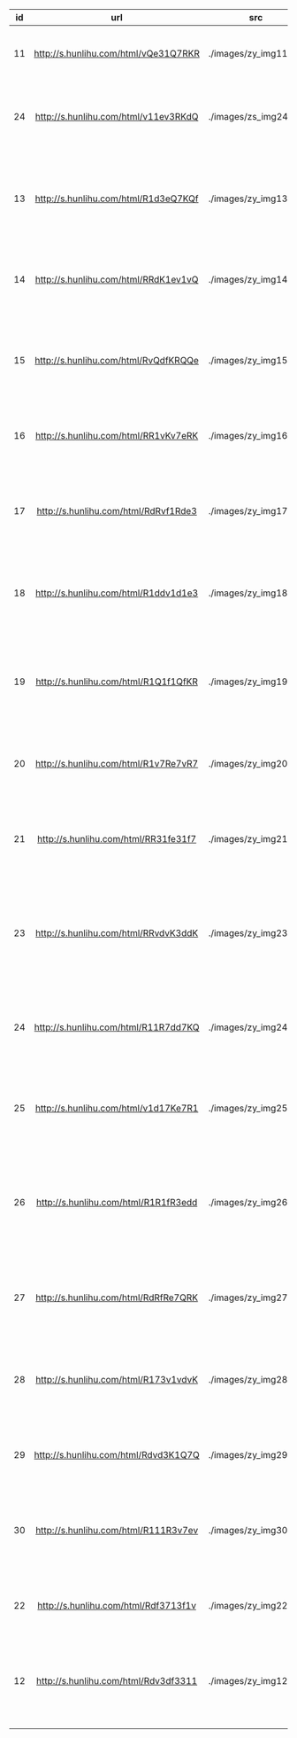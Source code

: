 | id   |                 url                  | src                   | title             | time | style | sum  | money | hot  | type |
| ---- | :----------------------------------: | --------------------- | ----------------- | ---- | ----- | ---- | ----- | ---- | ---- |
| 11   | http://s.hunlihu.com/html/vQe31Q7RKR | ./images/zy_img11.jpg | 洁白婚纱          |      | 翻页  | 13张 | 50    |      |      |
| 24   | http://s.hunlihu.com/html/v11ev3RKdQ | ./images/zs_img24.jpg | 简约新中式        |      | 翻页  | 17张 | 40    |      |      |
| 13   | http://s.hunlihu.com/html/R1d3eQ7KQf | ./images/zy_img13.jpg | 浪漫告白❤长页     |      | 长页  | 15张 | 50    |      |      |
| 14   | http://s.hunlihu.com/html/RRdK1ev1vQ | ./images/zy_img14.jpg | 钟意❤长页         |      | 长页  | 25张 | 50    |      |      |
| 15   | http://s.hunlihu.com/html/RvQdfKRQQe | ./images/zy_img15.jpg | 百鸟朝凤❤长页     |      | 长页  | 15张 | 50    |      |      |
| 16   | http://s.hunlihu.com/html/RR1vKv7eRK | ./images/zy_img16.jpg | 欧式简约          |      | 翻页  | 10张 | 50    |      |      |
| 17   | http://s.hunlihu.com/html/RdRvf1Rde3 | ./images/zy_img17.jpg | 两小无猜❤长页     |      | 长页  | 17张 | 50    |      |      |
| 18   | http://s.hunlihu.com/html/R1ddv1d1e3 | ./images/zy_img18.jpg | 浓情巧克力        |      | 翻页  | 17张 | 50    |      |      |
| 19   | http://s.hunlihu.com/html/R1Q1f1QfKR | ./images/zy_img19.jpg | 朋友圈邀请❤长页   |      | 长页  | 38张 | 50    |      |      |
| 20   | http://s.hunlihu.com/html/R1v7Re7vR7 | ./images/zy_img20.jpg | 中式永结          |      | 翻页  | 16张 | 50    |      |      |
| 21   | http://s.hunlihu.com/html/RR31fe31f7 | ./images/zy_img21.jpg | 一页爱情❤ 长页    |      | 长页  | 15张 | 50    |      |      |
| 23   | http://s.hunlihu.com/html/RRvdvK3ddK | ./images/zy_img23.jpg | 极简主义❤长页     |      | 长页  | 19张 | 50    |      |      |
| 24   | http://s.hunlihu.com/html/R11R7dd7KQ | ./images/zy_img24.jpg | 喜事简棕❤长页     |      | 长页  | 18张 | 50    |      |      |
| 25   | http://s.hunlihu.com/html/v1d17Ke7R1 | ./images/zy_img25.jpg | 淡雅简约ins       |      | 翻页  | 19张 | 40    |      |      |
| 26   | http://s.hunlihu.com/html/R1R1fR3edd | ./images/zy_img26.jpg | 没关系是爱情❤长页 |      | 长页  | 30张 | 50    |      |      |
| 27   | http://s.hunlihu.com/html/RdRfRe7QRK | ./images/zy_img27.jpg | 私奔到白头        |      | 翻页  | 16张 | 50    |      |      |
| 28   | http://s.hunlihu.com/html/R173v1vdvK | ./images/zy_img28.jpg | 囍嫁婚事❤长页     |      | 长页  | 15张 | 50    |      |      |
| 29   | http://s.hunlihu.com/html/Rdvd3K1Q7Q | ./images/zy_img29.jpg | 满心欢喜          |      | 翻页  | 23张 | 50    |      |      |
| 30   | http://s.hunlihu.com/html/R111R3v7ev | ./images/zy_img30.jpg | 定格幸福❤长页     |      | 长页  | 26张 | 50    |      |      |
| 22   | http://s.hunlihu.com/html/Rdf3713f1v | ./images/zy_img22.jpg | 恰好心动          |      | 翻页  | 10张 | 50    |      |      |
| 12   | http://s.hunlihu.com/html/Rdv3df3311 | ./images/zy_img12.jpg | 你的意义❤长页     |      | 长页  | 16张 | 50    |      |      |

